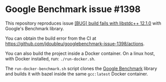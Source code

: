 # Google Benchmark issue #1398
This repository reproduces issue [[BUG] build fails with libstdc++ 12.1.0](https://github.com/google/benchmark/issues/1398) with Google's Benchmark library.

You can obtain the build error from the CI at https://github.com/jdoubleu/googlebenchmark-issue-1398/actions.

You can also build the project inside a Docker container. On a linux host, with Docker installed, run: `./run-docker.sh`.

The `run-docker-benchmark.sh` script clones the [Google Benchmark](https://github.com/google/benchmark) library and builds it with bazel inside the same `gcc:latest` Docker container.